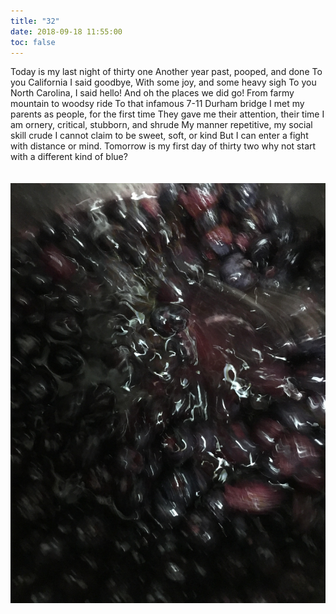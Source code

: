 ```yaml
---
title: "32"
date: 2018-09-18 11:55:00
toc: false
---
```

 
Today is my last night of thirty one
Another year past, pooped, and done
To you California I said goodbye,
With some joy, and some heavy sigh
To you North Carolina, I said hello!
And oh the places we did go!
From farmy mountain to woodsy ride
To that infamous 7-11 Durham bridge
I met my parents as people, for the first time
They gave me their attention, their time
I am ornery, critical, stubborn, and shrude
My manner repetitive, my social skill crude
I cannot claim to be sweet, soft, or kind
But I can enter a fight with distance or mind.
Tomorrow is my first day of thirty two
why not start with a different kind of blue?

<div>
<img src="/assets/images/posts/32/32.jpg" style="padding-top:20px; padding-bottom:20px">
</div>
